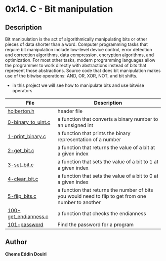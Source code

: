 # 0x14. C - Bit manipulation

## Description
Bit manipulation is the act of algorithmically manipulating bits or other pieces of data shorter than a word. Computer programming tasks that require bit manipulation include low-level device control, error detection and correction algorithms, data compression, encryption algorithms, and optimization. For most other tasks, modern programming languages allow the programmer to work directly with abstractions instead of bits that represent those abstractions. Source code that does bit manipulation makes use of the bitwise operations: AND, OR, XOR, NOT, and bit shifts.

 - in this project we will see how to manipulate bits and use bitwise operators

| File | Description |
| ---- | ----------- |
| [holberton.h](https://github.com/cedouiri/holbertonschool-low_level_programming/blob/master/0x13-more_singly_linked_lists/lists.h) | header file |
| [0-binary_to_uint.c](https://github.com/cedouiri/holbertonschool-low_level_programming/blob/master/0x14-bit_manipulation/0-binary_to_uint.c) | a function that converts a binary number to an unsigned int |
| [1-print_binary.c](https://github.com/cedouiri/holbertonschool-low_level_programming/blob/master/0x14-bit_manipulation/1-print_binary.c) | a function that prints the binary representation of a number |
| [2-get_bit.c](https://github.com/cedouiri/holbertonschool-low_level_programming/blob/master/0x14-bit_manipulation/2-get_bit.c) | a function that returns the value of a bit at a given index |
| [3-set_bit.c](https://github.com/cedouiri/holbertonschool-low_level_programming/blob/master/0x14-bit_manipulation/3-set_bit.c) | a function that sets the value of a bit to 1 at a given index |
| [4-clear_bit.c](https://github.com/cedouiri/holbertonschool-low_level_programming/blob/master/0x14-bit_manipulation/4-clear_bit.c) | a function that sets the value of a bit to 0 at a given index |
| [5-flip_bits.c](https://github.com/cedouiri/holbertonschool-low_level_programming/blob/master/0x14-bit_manipulation/5-flip_bits.c) | a function that returns the number of bits you would need to flip to get from one number to another |
| [100-get_endianness.c](https://github.com/cedouiri/holbertonschool-low_level_programming/blob/master/0x14-bit_manipulation/100-get_endianness.c) | a function that checks the endianness |
| [101-password](https://github.com/cedouiri/holbertonschool-low_level_programming/blob/master/0x14-bit_manipulation/101-password) |  Find the password for a program |

## Author

**Chems Eddin Douiri**
